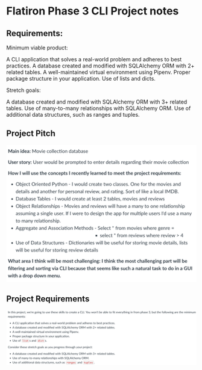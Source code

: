 # Flatiron Phase 3 CLI Project notes

## Requirements:

Minimum viable product:

A CLI application that solves a real-world problem and adheres to best practices.
A database created and modified with SQLAlchemy ORM with 2+ related tables.
A well-maintained virtual environment using Pipenv.
Proper package structure in your application.
Use of lists and dicts.

Stretch goals:

A database created and modified with SQLAlchemy ORM with 3+ related tables.
Use of many-to-many relationships with SQLAlchemy ORM.
Use of additional data structures, such as ranges and tuples.


## Project Pitch

![Project Pitch](image.png)

## Project Requirements

![Project Requirements](image-1.png)

